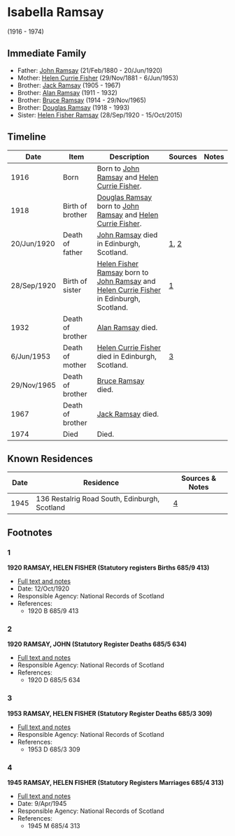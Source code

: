 ﻿---
layout: person
subject_key: i80504300
permalink: /people/i80504300
---

# Isabella Ramsay
(1916 - 1974)

## Immediate Family

* Father: [John Ramsay](./@64225415@-john-ramsay-b1880-2-21-d1920-6-20.md) (21/Feb/1880 - 20/Jun/1920)
* Mother: [Helen Currie Fisher](./@18426904@-helen-currie-fisher-b1881-11-29-d1953-6-6.md) (29/Nov/1881 - 6/Jun/1953)
* Brother: [Jack Ramsay](./@55070438@-jack-ramsay-b1905-d1967.md) (1905 - 1967)
* Brother: [Alan Ramsay](./@62219744@-alan-ramsay-b1911-d1932.md) (1911 - 1932)
* Brother: [Bruce Ramsay](./@49046148@-bruce-ramsay-b1914-d1965-11-29.md) (1914 - 29/Nov/1965)
* Brother: [Douglas Ramsay](./@12977578@-douglas-ramsay-b1918-d1993.md) (1918 - 1993)
* Sister: [Helen Fisher Ramsay](./@34267190@-helen-fisher-ramsay-b1920-9-28-d2015-10-15.md) (28/Sep/1920 - 15/Oct/2015)

## Timeline

Date | Item | Description | Sources | Notes
---|---|---|---|---
1916 | Born | Born to [John Ramsay](./@64225415@-john-ramsay-b1880-2-21-d1920-6-20.md) and [Helen Currie Fisher](./@18426904@-helen-currie-fisher-b1881-11-29-d1953-6-6.md). |  | 
1918 | Birth of brother | [Douglas Ramsay](./@12977578@-douglas-ramsay-b1918-d1993.md) born to [John Ramsay](./@64225415@-john-ramsay-b1880-2-21-d1920-6-20.md) and [Helen Currie Fisher](./@18426904@-helen-currie-fisher-b1881-11-29-d1953-6-6.md). |  | 
20/Jun/1920 | Death of father | [John Ramsay](./@64225415@-john-ramsay-b1880-2-21-d1920-6-20.md) died in Edinburgh, Scotland. | [1](#1), [2](#2) | 
28/Sep/1920 | Birth of sister | [Helen Fisher Ramsay](./@34267190@-helen-fisher-ramsay-b1920-9-28-d2015-10-15.md) born to [John Ramsay](./@64225415@-john-ramsay-b1880-2-21-d1920-6-20.md) and [Helen Currie Fisher](./@18426904@-helen-currie-fisher-b1881-11-29-d1953-6-6.md) in Edinburgh, Scotland. | [1](#1) | 
1932 | Death of brother | [Alan Ramsay](./@62219744@-alan-ramsay-b1911-d1932.md) died. |  | 
6/Jun/1953 | Death of mother | [Helen Currie Fisher](./@18426904@-helen-currie-fisher-b1881-11-29-d1953-6-6.md) died in Edinburgh, Scotland. | [3](#3) | 
29/Nov/1965 | Death of brother | [Bruce Ramsay](./@49046148@-bruce-ramsay-b1914-d1965-11-29.md) died. |  | 
1967 | Death of brother | [Jack Ramsay](./@55070438@-jack-ramsay-b1905-d1967.md) died. |  | 
1974 | Died | Died. |  | 

## Known Residences

Date | Residence | Sources & Notes
---|---|---
1945 | 136 Restalrig Road South, Edinburgh, Scotland | [4](#4)

## Footnotes

### 1

**1920 RAMSAY, HELEN FISHER (Statutory registers Births 685/9 413)**

* [Full text and notes](../sources/@94342520@-1920-ramsay,-helen-fisher-statutory-registers-births-685-9-413-.md)
* Date: 12/Oct/1920
* Responsible Agency: National Records of Scotland
* References: 
  * 1920 B 685/9 413

### 2

**1920 RAMSAY, JOHN (Statutory Register Deaths 685/5 634)**

* [Full text and notes](../sources/@29817066@-1920-ramsay,-john-statutory-register-deaths-685-5-634-.md)
* Responsible Agency: National Records of Scotland
* References: 
  * 1920 D 685/5 634

### 3

**1953 RAMSAY, HELEN FISHER (Statutory Register Deaths 685/3 309)**

* [Full text and notes](../sources/@76279830@-1953-ramsay,-helen-fisher-statutory-register-deaths-685-3-309-.md)
* Responsible Agency: National Records of Scotland
* References: 
  * 1953 D 685/3 309

### 4

**1945 RAMSAY, HELEN FISHER (Statutory Registers Marriages 685/4 313)**

* [Full text and notes](../sources/@23579852@-1945-ramsay,-helen-fisher-statutory-registers-marriages-685-4-313-.md)
* Date: 9/Apr/1945
* Responsible Agency: National Records of Scotland
* References: 
  * 1945 M 685/4 313

